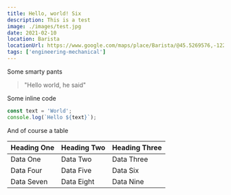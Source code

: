 ```yaml
---
title: Hello, world! Six
description: This is a test
image: ./images/test.jpg
date: 2021-02-10
location: Barista
locationUrl: https://www.google.com/maps/place/Barista/@45.5269576,-122.6867319,17z/data=!3m1!4b1!4m5!3m4!1s0x549509f8cea1d88b:0xc17e2908aff5ebbc!8m2!3d45.5269539!4d-122.6845432
tags: ['engineering-mechanical']
---
```


Some smarty pants

> "Hello world, he said"

Some inline code

```javascript
const text = 'World';
console.log(`Hello ${text}`);
```

And of course a table

| Heading One | Heading Two | Heading Three |
| ----------- | ----------- | ------------- |
| Data One    | Data Two    | Data Three    |
| Data Four   | Data Five   | Data Six      |
| Data Seven  | Data Eight  | Data Nine     |
